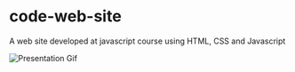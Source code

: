 # code-web-site
A web site developed at javascript course using HTML, CSS and Javascript

![Presentation Gif](./gif_code_web_site.gif)

